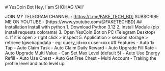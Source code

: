 #   Y e s C o i n   B o t    Hey,  I'am SHOHAG VAII' JOIN MY TELEGRAM CHANNEL : [https://t.me/FAKE_TECH_BD]  S U B S C R I B E   M E   O N   Y O U T U B E   -   [ h t t p s : / / w w w . y o u t u b e . c o m / @ FAKETECHBD]     # #   I n s t a l l a t i o n     I n s t a l l   w i t h   p y t h o n     1 .   D o w n l o a d   P y t h o n   3 . 1 2   2 .   I n s t a l l   M o d u l e   ( p i p   i n s t a l l   r e q u e s t s   c o l o r a m a )   3 .   O p e n   Y e s C o i n   B o t   o n   P C   ( T e l e g r a m   D e s k t o p )   4 .   I f   i t   i s   o p e n   >   r i g h t   c l i c k   >   i n s p e c t   5 .   A p p l i c a t i o n   >   s e s s i o n   s t o r a g e   >   r e t r i e v e   t g w e b a p p d a t a         -   e g :   q u e r y _ i d = x x x             u s e r = x x x     # #   F e a t u r e s     -   A u t o   1 x   T a p   -   A u t o   C l a i m   T a s k   -   A u t o   C l a i m   D a i l y   R e w a r d   -   A u t o   U p g r a d e   F i l l   R a t e   -   A u t o   U p g r a d e   M u l t i   V a l u e   -   C a n   S e t   M a x   L e v e l   ( d e f a u l t   5 )   -   A u t o   U s e   E n e r g y   R e f i l l   -   A u t o   U s e   C h e s t   -   A u t o   G e t   F r e e   C h e s t   -   M u l t i   A c c o u n t   -   T r a k i n g   t h e   p r o f i l e   l e v e l   a n d   a u t o   l e v e l   u p   